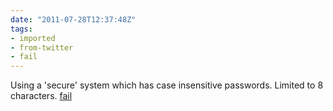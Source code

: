 ```yaml
---
date: "2011-07-28T12:37:48Z"
tags:
- imported
- from-twitter
- fail
---
```

Using a 'secure' system which has case insensitive passwords. Limited to 8 characters. [fail](/tags/fail)
